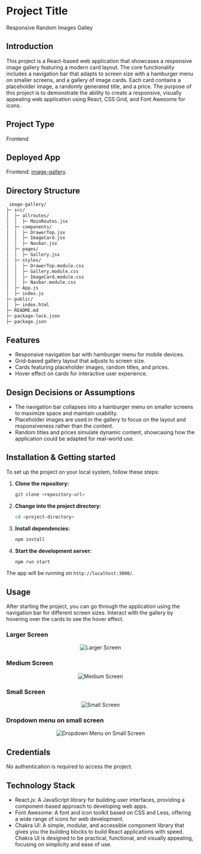 # Project Title
Responsive Random Images Galley

## Introduction
This project is a React-based web application that showcases a responsive image gallery featuring a modern card layout. The core functionality includes a navigation bar that adapts to screen size with a hamburger menu on smaller screens, and a gallery of image cards. Each card contains a placeholder image, a randomly generated title, and a price. The purpose of this project is to demonstrate the ability to create a responsive, visually appealing web application using React, CSS Grid, and Font Awesome for icons.

## Project Type
Frontend

## Deployed App
 Frontend: [image-gallery](https://image-gallery-olive-ten.vercel.app/).
 
 ## Directory Structure
```bash
 image-gallery/
├─ src/
│  ├─ allroutes/
│  │  ├─ MainRoutes.jsx 
│  ├─ components/
│  │  ├─ DrawerTop.jsx
│  │  ├─ ImageCard.jsx
│  │  ├─ Navbar.jsx
│  ├─ pages/
│  │  ├─ Gallery.jsx
│  ├─ styles/
│  │  ├─ DrawerTop.module.css
│  │  ├─ Gallery.module.css
│  │  ├─ ImageCard.module.css
│  │  ├─ Navbar.module.css
│  ├─ App.js
│  ├─ index.js
├─ public/
│  ├─ index.html
├─ README.md
├─ package-lock.json
├─ package.json
```

## Features
* Responsive navigation bar with hamburger menu for mobile devices.
* Grid-based gallery layout that adjusts to screen size.
* Cards featuring placeholder images, random titles, and prices.
* Hover effect on cards for interactive user experience.
## Design Decisions or Assumptions
* The navigation bar collapses into a hamburger menu on smaller screens to maximize space and maintain usability.
* Placeholder images are used in the gallery to focus on the layout and responsiveness rather than the content.
* Random titles and prices simulate dynamic content, showcasing how the application could be adapted for real-world use.
## Installation & Getting started
To set up the project on your local system, follow these steps:

1. **Clone the repository:**
   ```bash
   git clone <repository-url>
   
2. **Change into the project directory:**
   ```bash
   cd <project-directory>
   
3. **Install dependencies:**
   ```bash
   npm install
   
4. **Start the development server:**
   ```bash
   npm run start

The app will be running on `http://localhost:3000/`.

## Usage
After starting the project, you can go through the application using the navigation bar for different screen sizes. Interact with the gallery by hovering over the cards to see the hover effect.
### Larger Screen

<p align="center">
  <img src="https://github.com/jurikalita011/image-gallery/assets/68116821/c326df71-26a9-49a0-a72a-6bdc701fd524" alt="Larger Screen">
</p>

### Medium Screen

<p align="center">
  <img src="https://github.com/jurikalita011/image-gallery/assets/68116821/898fcc5b-0717-44b4-814b-89661a1ac9f5" alt="Medium Screen">
</p>

### Small Screen

<p align="center">
  <img src="https://github.com/jurikalita011/image-gallery/assets/68116821/dae8e9a1-d8ce-4597-b730-9ef1ce7e5571" alt="Small Screen">
</p>

### Dropdown menu on small screen

<p align="center">
  <img src="https://github.com/jurikalita011/image-gallery/assets/68116821/a6474f70-76ed-44a9-94bd-34497ec2714a" alt="Dropdown Menu on Small Screen">
</p>



## Credentials
No authentication is required to access the project.

## Technology Stack
* React.js: A JavaScript library for building user interfaces, providing a component-based approach to developing web apps.
* Font Awesome: A font and icon toolkit based on CSS and Less, offering a wide range of icons for web development.
* Chakra UI: A simple, modular, and accessible component library that gives you the building blocks to build React applications with speed. Chakra UI is designed to be practical, functional, and visually appealing, focusing on simplicity and ease of use.
